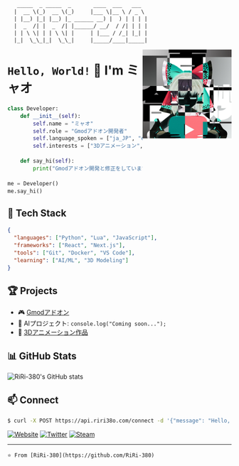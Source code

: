 ```ascii
   _____  _ _____  _       ____  ___   ___  
  |  __ \(_)  __ \(_)     |___ \|__ \ / _ \ 
  | |__) |_| |__) |_ ______ __) |  ) | | | |
  |  _  /| |  _  /| |______/ __/  / /| | | |
  | | \ \| | | \ \| |     | |___ / /_| |_| |
  |_|  \_\_|_|  \_\_|     |_____/____|_____| 
```

<img align="right" src="https://github.com/RiRi-380/RiRi-380/raw/main/avatar.png" width="200" alt="Avatar">

# `Hello, World!` 👋 I'm ミャオ

```python
class Developer:
    def __init__(self):
        self.name = "ミャオ"
        self.role = "Gmodアドオン開発者"
        self.language_spoken = ["ja_JP", "en_US"]
        self.interests = ["3Dアニメーション", "AI", "デジタル技術"]

    def say_hi(self):
        print("Gmodアドオン開発と修正をしています。よろしくお願いします！")

me = Developer()
me.say_hi()
```

## 🚀 Tech Stack

```json
{
  "languages": ["Python", "Lua", "JavaScript"],
  "frameworks": ["React", "Next.js"],
  "tools": ["Git", "Docker", "VS Code"],
  "learning": ["AI/ML", "3D Modeling"]
}
```

## 🏆 Projects

- 🎮 [Gmodアドオン](https://steamcommunity.com/id/RiRi-380/myworkshopfiles/?appid=4000)
- 🤖 AIプロジェクト: `console.log("Coming soon...");`
- 🎨 [3Dアニメーション作品](https://x.com/RiRi_Myao51)

## 📊 GitHub Stats

![RiRi-380's GitHub stats](https://github-readme-stats.vercel.app/api?username=RiRi-380&show_icons=true&theme=radical)

## 📫 Connect

```bash
$ curl -X POST https://api.riri38o.com/connect -d '{"message": "Hello, lets collaborate!"}'
```

[![Website](https://img.shields.io/badge/-Website-000000?style=for-the-badge&logo=About.me&logoColor=white)](https://riri38o.com)
[![Twitter](https://img.shields.io/badge/-Twitter-1DA1F2?style=for-the-badge&logo=twitter&logoColor=white)](https://x.com/RiRi_Myao51)
[![Steam](https://img.shields.io/badge/-Steam-000000?style=for-the-badge&logo=steam&logoColor=white)](https://steamcommunity.com/id/RiRi-380/)

---

`⭐️ From [RiRi-380](https://github.com/RiRi-380)`
